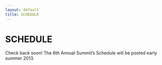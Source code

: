 ```yaml
---
layout: default
title: SCHEDULE
---
```


# SCHEDULE
Check back soon! The 6th Annual Summit’s Schedule will be posted early summer 2013.